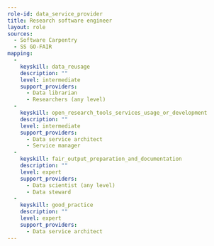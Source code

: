 ```yaml
---
role-id: data_service_provider
title: Research software engineer
layout: role
sources: 
  - Software Carpentry
  - SS GO-FAIR
mapping: 
  - 
    keyskill: data_reusage
    description: ""
    level: intermediate
    support_providers: 
      - Data librarian
      - Researchers (any level)
  - 
    keyskill: open_research_tools_services_usage_or_development
    description: ""
    level: intermediate
    support_providers: 
      - Data service architect
      - Service manager
  - 
    keyskill: fair_output_preparation_and_documentation
    description: ""
    level: expert
    support_providers: 
      - Data scientist (any level)
      - Data steward
  - 
    keyskill: good_practice
    description: ""
    level: expert
    support_providers: 
      - Data service architect
---
```

